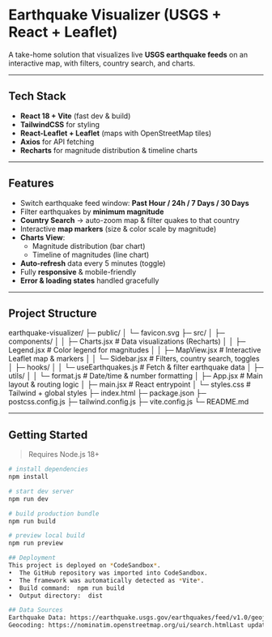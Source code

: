 # Earthquake Visualizer (USGS + React + Leaflet)

A take-home solution that visualizes live **USGS earthquake feeds** on an interactive map, with filters, country search, and charts.

---

## Tech Stack
- **React 18 + Vite** (fast dev & build)  
- **TailwindCSS** for styling  
- **React-Leaflet + Leaflet** (maps with OpenStreetMap tiles)  
- **Axios** for API fetching  
- **Recharts** for magnitude distribution & timeline charts  

---

## Features
- Switch earthquake feed window: **Past Hour / 24h / 7 Days / 30 Days**  
- Filter earthquakes by **minimum magnitude**  
- **Country Search** → auto-zoom map & filter quakes to that country  
- Interactive **map markers** (size & color scale by magnitude)  
- **Charts View**:  
  - Magnitude distribution (bar chart)  
  - Timeline of magnitudes (line chart)  
- **Auto-refresh** data every 5 minutes (toggle)  
- Fully **responsive** & mobile-friendly  
- **Error & loading states** handled gracefully  

---
## Project Structure
earthquake-visualizer/
  ├─ public/
  │   └─ favicon.svg
  ├─ src/
  │   ├─ components/
  │   │   ├─ Charts.jsx        # Data visualizations (Recharts)
  │   │   ├─ Legend.jsx        # Color legend for magnitudes
  │   │   ├─ MapView.jsx       # Interactive Leaflet map & markers
  │   │   └─ Sidebar.jsx       # Filters, country search, toggles
  │   ├─ hooks/
  │   │   └─ useEarthquakes.js # Fetch & filter earthquake data
  │   ├─ utils/
  │   │   └─ format.js         # Date/time & number formatting
  │   ├─ App.jsx               # Main layout & routing logic
  │   ├─ main.jsx              # React entrypoint
  │   └─ styles.css            # Tailwind + global styles
  ├─ index.html
  ├─ package.json
  ├─ postcss.config.js
  ├─ tailwind.config.js
  ├─ vite.config.js
  └─ README.md

---

## Getting Started

> Requires Node.js 18+

```bash
# install dependencies
npm install

# start dev server
npm run dev

# build production bundle
npm run build

# preview local build
npm run preview

## Deployment
This project is deployed on *CodeSandbox*.  
•⁠  ⁠The GitHub repository was imported into CodeSandbox.  
•⁠  ⁠The framework was automatically detected as *Vite*.  
•⁠  ⁠Build command: ⁠ npm run build ⁠  
•⁠  ⁠Output directory: ⁠ dist ⁠  

## Data Sources
Earthquake Data: https://earthquake.usgs.gov/earthquakes/feed/v1.0/geojson.php
Geocoding: https://nominatim.openstreetmap.org/ui/search.htmlLast updated: Thu Oct 30 10:21:41 IST 2025
